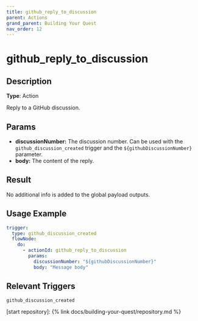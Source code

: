 ```yaml
---
title: github_reply_to_discussion
parent: Actions
grand_parent: Building Your Quest
nav_order: 12
---
```


# github_reply_to_discussion

## Description

**Type**: Action

Reply to a GitHub discussion.

## Params

- **discussionNumber:** The discussion number. Can be used with the `github_discussion_created` trigger and the `${githubDiscussionNumber}` parameter.
- **body:** The content of the reply.

## Result

No additional info is added to the global payload outputs.

## Usage Example

```yaml
trigger:
  type: github_discussion_created
  flowNode:
    do:
      - actionId: github_reply_to_discussion
        params:
          discussionNumber: "${githubDiscussionNumber}"
          body: "Message body"

```


## Relevant Triggers

`github_discussion_created`

[start repository]: {% link docs/building-your-quest/repository.md %}
